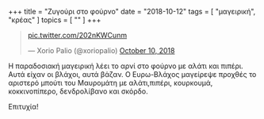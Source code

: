 +++
title = "Ζυγούρι στο φούρνο"
date = "2018-10-12"
tags = [ "μαγειρική", "κρέας" ]
topics = [ "" ]
+++

<blockquote class="twitter-tweet" data-lang="en"><p lang="und" dir="ltr"><a href="https://t.co/202nKWCunm">pic.twitter.com/202nKWCunm</a></p>&mdash; Xorio Palio (@xoriopalio) <a href="https://twitter.com/xoriopalio/status/1049967021562228737?ref_src=twsrc%5Etfw">October 10, 2018</a></blockquote>
<script async src="https://platform.twitter.com/widgets.js" charset="utf-8"></script>

Η παραδοσιακή μαγειρική λέει το αρνί στο φούρνο με αλάτι και πιπέρι. Αυτά είχαν οι βλάχοι, αυτά βάζαν. O Ευρω-Βλάχος μαγείρεψε προχθές το αριστερό μπούτι του Μαυρομάτη με αλάτι,πιπέρι, κουρκουμά, κοκκινοπίπερο, δενδρολίβανο και σκόρδο.

Επιτυχία!
